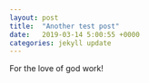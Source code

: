 ```yaml
---
layout: post
title:  "Another test post"
date:   2019-03-14 5:00:55 +0000
categories: jekyll update
---
```

For the love of god work!
